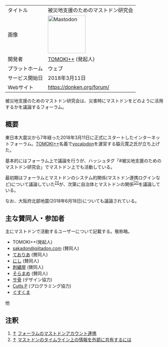 <div>

|                |                                                                                                                                                                                                                                                                                                        |
|----------------|--------------------------------------------------------------------------------------------------------------------------------------------------------------------------------------------------------------------------------------------------------------------------------------------------------|
| タイトル       | 被災地支援のためのマストドン研究会                                                                                                                                                                                                                                                                     |
| 画像           | [<img src="/images/thumb/0/00/Mastodon_logo.png/120px-Mastodon_logo.png" srcset="/images/thumb/0/00/Mastodon_logo.png/180px-Mastodon_logo.png 1.5x, /images/0/00/Mastodon_logo.png 2x" width="120" height="120" alt="Mastodon" />](/%E3%83%95%E3%82%A1%E3%82%A4%E3%83%AB:Mastodon_logo.png "Mastodon") |
| 開発者         | <a href="https://vocalodon.net/@tomoki" rel="nofollow">TOMOKI++</a> (発起人)                                                                                                                                                                                                                           |
| プラットホーム | ウェブ                                                                                                                                                                                                                                                                                                 |
| サービス開始日 | 2018年3月11日                                                                                                                                                                                                                                                                                          |
| Webサイト      | <a href="https://donken.org/forum/" rel="nofollow">https://donken.org/forum/</a>                                                                                                                                                                                                                       |

  
被災地支援のためのマストドン研究会は、災害時にマストドンをどのように活用するかを議論するフォーラム。

## 概要

東日本大震災から7年経った2018年3月11日に正式にスタートしたインターネットフォーラム。<a href="https://vocalodon.net/@tomoki" rel="nofollow">TOMOKI++</a>名義で[vocalodon](/Vocalodon "Vocalodon")を運営する脇元寛之氏が立ち上げた。

基本的にはフォーラム上で議論を行うが、ハッシュタグ「#被災地支援のためのマストドン研究会」でマストドン上でも活動している。

最初期はフォーラムとマストドンのシステム的関係(マストドン連携ログインなど)について議論していた<sup>[\[1\]](#cite_note-1)</sup>が、次第に自治体とマストドンの関係<sup>[\[2\]](#cite_note-2)</sup>を議論している。

なお、大阪府北部地震(2018年6月18日)についても議論されている。

## 主な賛同人・参加者

主にマストドンで活動するユーザーについて記載する。敬称略。

-   TOMOKI++(発起人)
-   <a href="https://qiitadon.com/@sakadon" rel="nofollow">sakadon@qiitadon.com</a> (賛同人)
-   [ておりあ](/%E3%81%A6%E3%81%8A%E3%82%8A%E3%81%82 "ておりあ") (賛同人)
-   <a href="https://matitodon.com/@westantenna" rel="nofollow">にし</a> (賛同人)
-   <a href="https://gingadon.com/@emb" rel="nofollow">刺繍屋</a> (賛同人)
-   <a href="https://gingadon.com/@soramame" rel="nofollow">そらまめ</a> (賛同人)
-   <a href="https://vocalodon.net/@sakots" rel="nofollow">サ骨</a> (デザイン協力)
-   [Cutls P](/Cutls_P "Cutls P") (プログラミング協力)
-   [ぐすくま](/%E3%81%90%E3%81%99%E3%81%8F%E3%81%BE "ぐすくま")

他

## 注釈

<div>

1.  <span id="cite_note-1">[↑](#cite_ref-1) <a href="https://donken.org/forum/index.php?p=/discussion/12/%E3%83%95%E3%82%A9%E3%83%BC%E3%83%A9%E3%83%A0%E3%81%AE%E3%83%9E%E3%82%B9%E3%83%88%E3%83%89%E3%83%B3%E3%82%A2%E3%82%AB%E3%82%A6%E3%83%B3%E3%83%88%E9%80%A3%E6%90%BA#latest" rel="nofollow">フォーラムのマストドンアカウント連携</a></span>
2.  <span id="cite_note-2">[↑](#cite_ref-2) <a href="https://donken.org/forum/index.php?p=/discussion/21/%E3%83%9E%E3%82%B9%E3%83%88%E3%83%89%E3%83%B3%E3%81%AE%E3%82%BF%E3%82%A4%E3%83%A0%E3%83%A9%E3%82%A4%E3%83%B3%E4%B8%8A%E3%81%AE%E6%83%85%E5%A0%B1%E3%82%92%E5%A4%96%E9%83%A8%E3%81%AB%E5%85%B1%E6%9C%89%E3%81%99%E3%82%8B%E3%81%AB%E3%81%AF#latest" rel="nofollow">マストドンのタイムライン上の情報を外部に共有するには</a></span>

</div>

</div>
